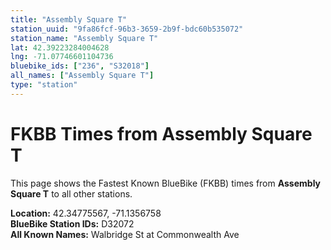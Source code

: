 ```yaml
---
title: "Assembly Square T"
station_uuid: "9fa86fcf-96b3-3659-2b9f-bdc60b535072"
station_name: "Assembly Square T"
lat: 42.39223284004628
lng: -71.07746601104736
bluebike_ids: ["236", "S32018"]
all_names: ["Assembly Square T"]
type: "station"
---
```


# FKBB Times from Assembly Square T

This page shows the Fastest Known BlueBike (FKBB) times from **Assembly Square T** to all other stations.

**Location:** 42.34775567, -71.1356758  
**BlueBike Station IDs:** D32072  
**All Known Names:** Walbridge St at Commonwealth Ave

